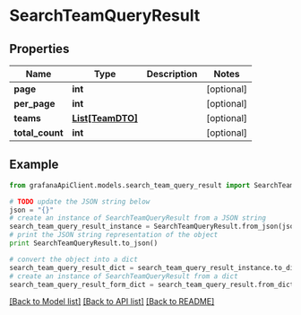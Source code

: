 # SearchTeamQueryResult


## Properties
Name | Type | Description | Notes
------------ | ------------- | ------------- | -------------
**page** | **int** |  | [optional] 
**per_page** | **int** |  | [optional] 
**teams** | [**List[TeamDTO]**](TeamDTO.md) |  | [optional] 
**total_count** | **int** |  | [optional] 

## Example

```python
from grafanaApiClient.models.search_team_query_result import SearchTeamQueryResult

# TODO update the JSON string below
json = "{}"
# create an instance of SearchTeamQueryResult from a JSON string
search_team_query_result_instance = SearchTeamQueryResult.from_json(json)
# print the JSON string representation of the object
print SearchTeamQueryResult.to_json()

# convert the object into a dict
search_team_query_result_dict = search_team_query_result_instance.to_dict()
# create an instance of SearchTeamQueryResult from a dict
search_team_query_result_form_dict = search_team_query_result.from_dict(search_team_query_result_dict)
```
[[Back to Model list]](../README.md#documentation-for-models) [[Back to API list]](../README.md#documentation-for-api-endpoints) [[Back to README]](../README.md)



